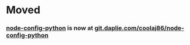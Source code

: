 # Moved
### [node-config-python](https://git.daplie.com/coolaj86/node-config-python) is now at [git.daplie.com/coolaj86/node-config-python](https://git.daplie.com/coolaj86/node-config-python)
